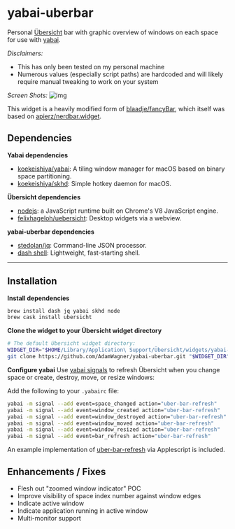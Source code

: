 # yabai-uberbar

Personal [Übersicht](http://tracesof.net/uebersicht/) bar with graphic overview of windows on each space for use with [yabai](https://github.com/koekeishiya/yabai).

_Disclaimers:_
- This has only been tested on my personal machine
- Numerous values (especially script paths) are hardcoded and will likely require manual
  tweaking to work on your system

*Screen Shots:*
![img](https://user-images.githubusercontent.com/24897042/47940515-20933800-deeb-11e8-82dd-d3c7002cd718.png)

This widget is a heavily modified form of [blaadje/fancyBar](https://github.com/blaadje/fancyBar#readme), which itself was based on [apierz/nerdbar.widget](https://github.com/apierz/nerdbar.widget).


## Dependencies

**Yabai dependencies**
- [koekeishiya/yabai](https://github.com/koekeishiya/yabai): A tiling window manager for macOS based on binary space partitioning.
- [koekeishiya/skhd](https://github.com/koekeishiya/skhd): Simple hotkey daemon for macOS.

**Übersicht dependencies**
- [nodejs](https://nodejs.org/en/): a JavaScript runtime built on Chrome's V8 JavaScript engine.
- [felixhageloh/uebersicht](https://github.com/felixhageloh/uebersicht): Desktop widgets via a webview.

**yabai-uberbar dependencies**
- [stedolan/jq](https://github.com/stedolan/jq): Command-line JSON processor.
- [dash shell](http://gondor.apana.org.au/~herbert/dash/): Lightweight, fast-starting shell.


---

## Installation

**Install dependencies**
```bash
brew install dash jq yabai skhd node
brew cask install ubersicht
```

**Clone the widget to your Übersicht widget directory**
```bash
# The default Übersicht widget directory:
WIDGET_DIR="$HOME/Library/Application\ Support/Übersicht/widgets/yabai-uberbar.widget"
git clone https://github.com/AdamWagner/yabai-uberbar.git "$WIDGET_DIR"
```

**Configure yabai**
Use [yabai signals](https://github.com/koekeishiya/yabai/wiki/Commands#automation-with-rules-and-signals) to refresh Übersicht when you change space or create, destroy, move, or resize windows:

Add the following to your `.yabairc` file:

```bash
yabai -m signal --add event=space_changed action="uber-bar-refresh"
yabai -m signal --add event=window_created action="uber-bar-refresh"
yabai -m signal --add event=window_destroyed action="uber-bar-refresh"
yabai -m signal --add event=window_moved action="uber-bar-refresh"
yabai -m signal --add event=window_resized action="uber-bar-refresh"
yabai -m signal --add event=bar_refresh action="uber-bar-refresh"
```

An example implementation of [uber-bar-refresh](https://github.com/AdamWagner/yabai-uberbar/blob/master/refresh) via Applescript is included.

## Enhancements / Fixes

- Flesh out "zoomed window indicator" POC
- Improve visibility of space index number against window edges
- Indicate active window
- Indicate application running in active window
- Multi-monitor support

